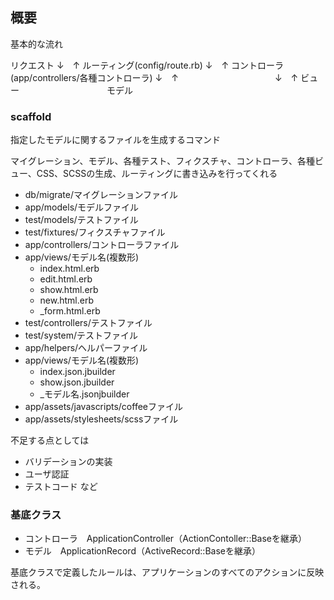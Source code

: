 ## 概要

基本的な流れ

リクエスト
↓　↑
ルーティング(config/route.rb)
↓　↑
コントローラ(app/controllers/各種コントローラ)
↓　↑　　　　　　　　　　　↓　↑
ビュー　　　　　　　　　　モデル

### scaffold
指定したモデルに関するファイルを生成するコマンド

マイグレーション、モデル、各種テスト、フィクスチャ、コントローラ、各種ビュー、CSS、SCSSの生成、ルーティングに書き込みを行ってくれる

- db/migrate/マイグレーションファイル
- app/models/モデルファイル
- test/models/テストファイル
- test/fixtures/フィクスチャファイル
- app/controllers/コントローラファイル
- app/views/モデル名(複数形)
  - index.html.erb
  - edit.html.erb
  - show.html.erb
  - new.html.erb
  - _form.html.erb
- test/controllers/テストファイル
- test/system/テストファイル
- app/helpers/ヘルパーファイル
- app/views/モデル名(複数形)
  - index.json.jbuilder
  - show.json.jbuilder
  - _モデル名.jsonjbuilder
- app/assets/javascripts/coffeeファイル
- app/assets/stylesheets/scssファイル

不足する点としては
- バリデーションの実装
- ユーザ認証
- テストコード
など　

### 基底クラス
- コントローラ　ApplicationController（ActionContoller::Baseを継承）
- モデル　ApplicationRecord（ActiveRecord::Baseを継承）

基底クラスで定義したルールは、アプリケーションのすべてのアクションに反映される。